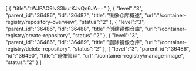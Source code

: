 [
	{
		"title":"tWJPAO9lvS3burKJvQn6JA=="
	},
	{
		"level":"3",
		"parent_id":"36486",
		"id":"36487",
		"title":"镜像仓库概述",
		"url":"/container-registry/repository-overview",
		"status":"2"
	},
	{
		"level":"3",
		"parent_id":"36486",
		"id":"36488",
		"title":"创建镜像仓库",
		"url":"/container-registry/create-repository",
		"status":"2"
	},
	{
		"level":"3",
		"parent_id":"36486",
		"id":"36489",
		"title":"删除镜像仓库",
		"url":"/container-registry/delete-repository",
		"status":"2"
	},
	{
		"level":"3",
		"parent_id":"36486",
		"id":"36490",
		"title":"镜像管理",
		"url":"/container-registry/manage-image",
		"status":"2"
	}
]